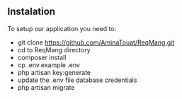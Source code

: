 

## Instalation
To setup our application you need to:
- git clone https://github.com/AminaTouat/ReqMang.git
- cd to ReqMang directory
- composer install
- cp .env.example .env
- php artisan key:generate
- update the .env file database credentials
- php artisan migrate
